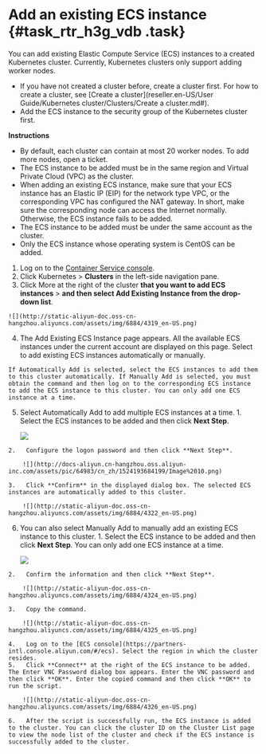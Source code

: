 # Add an existing ECS instance {#task_rtr_h3g_vdb .task}

You can add existing Elastic Compute Service \(ECS\) instances to a created Kubernetes cluster. Currently, Kubernetes clusters only support adding worker nodes.

-   If you have not created a cluster before, create a cluster first. For how to create a cluster, see [Create a cluster](reseller.en-US/User Guide/Kubernetes cluster/Clusters/Create a cluster.md#).
-   Add the ECS instance to the security group of the Kubernetes cluster first.

**Instructions**

-   By default, each cluster can contain at most 20 worker nodes. To add more nodes, open a ticket.
-   The ECS instance to be added must be in the same region and Virtual Private Cloud \(VPC\) as the cluster.
-   When adding an existing ECS instance, make sure that your ECS instance has an Elastic IP \(EIP\) for the network type VPC, or the corresponding VPC has configured the NAT gateway. In short, make sure the corresponding node can access the Internet normally. Otherwise, the ECS instance fails to be added.
-   The ECS instance to be added must be under the same account as the cluster.
-   Only the ECS instance whose operating system is CentOS can be added.

1.   Log on to the [Container Service console](https://partners-intl.console.aliyun.com/#/cs%20%22Container%20Service%20console%22). 
2.   Click Kubernetes \> **Clusters** in the left-side navigation pane. 
3.   Click More at the right of the cluster **that you want to add ECS instances** \> **and then select Add Existing Instance from the drop-down list**. 

    ![](http://static-aliyun-doc.oss-cn-hangzhou.aliyuncs.com/assets/img/6884/4319_en-US.png)

4.   The Add Existing ECS Instance page appears. All the available ECS instances under the current account are displayed on this page. Select to add existing ECS instances automatically or manually. 

    If Automatically Add is selected, select the ECS instances to add them to this cluster automatically. If Manually Add is selected, you must obtain the command and then log on to the corresponding ECS instance to add the ECS instance to this cluster. You can only add one ECS instance at a time.

5.   Select Automatically Add to add multiple ECS instances at a time. 
    1.   Select the ECS instances to be added and then click **Next Step**. 

        ![](http://static-aliyun-doc.oss-cn-hangzhou.aliyuncs.com/assets/img/6884/4320_en-US.png)

    2.   Configure the logon password and then click **Next Step**. 

        ![](http://docs-aliyun.cn-hangzhou.oss.aliyun-inc.com/assets/pic/64983/cn_zh/1524193684199/Image%2010.png)

    3.   Click **Confirm** in the displayed dialog box. The selected ECS instances are automatically added to this cluster. 

        ![](http://static-aliyun-doc.oss-cn-hangzhou.aliyuncs.com/assets/img/6884/4322_en-US.png)

6.   You can also select Manually Add to manually add an existing ECS instance to this cluster. 
    1.   Select the ECS instance to be added and then click **Next Step**. You can only add one ECS instance at a time. 

        ![](http://static-aliyun-doc.oss-cn-hangzhou.aliyuncs.com/assets/img/6884/4323_en-US.png)

    2.   Confirm the information and then click **Next Step**. 

        ![](http://static-aliyun-doc.oss-cn-hangzhou.aliyuncs.com/assets/img/6884/4324_en-US.png)

    3.   Copy the command. 

        ![](http://static-aliyun-doc.oss-cn-hangzhou.aliyuncs.com/assets/img/6884/4325_en-US.png)

    4.   Log on to the [ECS console](https://partners-intl.console.aliyun.com/#/ecs). Select the region in which the cluster resides. 
    5.   Click **Connect** at the right of the ECS instance to be added. The Enter VNC Password dialog box appears. Enter the VNC password and then click **OK**. Enter the copied command and then click **OK** to run the script. 

        ![](http://static-aliyun-doc.oss-cn-hangzhou.aliyuncs.com/assets/img/6884/4326_en-US.png)

    6.   After the script is successfully run, the ECS instance is added to the cluster. You can click the cluster ID on the Cluster List page to view the node list of the cluster and check if the ECS instance is successfully added to the cluster. 


